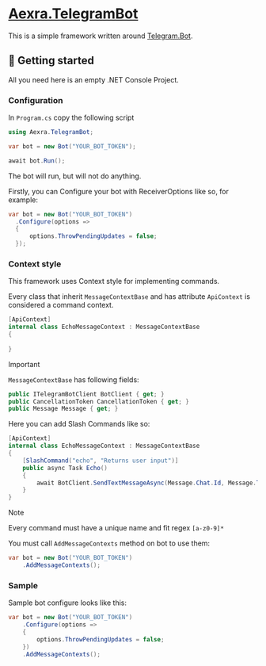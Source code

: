 # [Aexra.TelegramBot](https://www.nuget.org/packages/Aexra.TelegramBot/)

This is a simple framework written around [Telegram.Bot](https://github.com/TelegramBots/Telegram.Bot).

## 🔨 Getting started

All you need here is an empty .NET Console Project.

### Configuration

In ```Program.cs``` copy the following script

```cs
using Aexra.TelegramBot;

var bot = new Bot("YOUR_BOT_TOKEN");

await bot.Run();
```

The bot will run, but will not do anything.

Firstly, you can Configure your bot with ReceiverOptions like so, for example:

```cs
var bot = new Bot("YOUR_BOT_TOKEN")
  .Configure(options =>
  {
      options.ThrowPendingUpdates = false;
  });
```

### Context style

This framework uses Context style for implementing commands.

Every class that inherit ```MessageContextBase``` and has attribute ```ApiContext``` is considered a command context.

```cs
[ApiContext]
internal class EchoMessageContext : MessageContextBase
{
    
}
```

> [!IMPORTANT]
> ```MessageContextBase``` has following fields:
> ```cs
> public ITelegramBotClient BotClient { get; }
> public CancellationToken CancellationToken { get; }
> public Message Message { get; }
> ```

Here you can add Slash Commands like so:

```cs
[ApiContext]
internal class EchoMessageContext : MessageContextBase
{
    [SlashCommand("echo", "Returns user input")]
    public async Task Echo()
    {
        await BotClient.SendTextMessageAsync(Message.Chat.Id, Message.Text);
    }
}
```

> [!NOTE]
> Every command must have a unique name and fit regex ```[a-z0-9]*```

You must call ```AddMessageContexts``` method on bot to use them:

```cs
var bot = new Bot("YOUR_BOT_TOKEN")
    .AddMessageContexts();
```

### Sample

Sample bot configure looks like this:

```cs
var bot = new Bot("YOUR_BOT_TOKEN")
    .Configure(options =>
    {
        options.ThrowPendingUpdates = false;
    })
    .AddMessageContexts();
```
